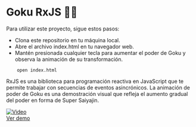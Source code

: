 # Goku RxJS 🐉💥

Para utilizar este proyecto, sigue estos pasos:

- Clona este repositorio en tu máquina local.
- Abre el archivo index.html en tu navegador web.
- Mantén presionada cualquier tecla para aumentar el poder de Goku y observa la animación de su transformación.

```
    open index.html
```

RxJS es una biblioteca para programación reactiva en JavaScript que te permite trabajar con secuencias de eventos asincrónicos. La animación de poder de Goku es una demostración visual que refleja el aumento gradual del poder en forma de Super Saiyajin.

[![Video](https://img.youtube.com/vi/cqWT28OOpqA/0.jpg)](https://www.youtube.com/watch?v=cqWT28OOpqA)  
[Ver demo](https://www.youtube.com/watch?v=cqWT28OOpqA)
